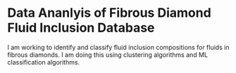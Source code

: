 # Data Ananlyis of Fibrous Diamond Fluid Inclusion Database
I am working to identify and classify fluid inclusion compositions for fluids in fibrous diamonds. 
I am doing this using clustering algorithms and ML classification algorithms. 